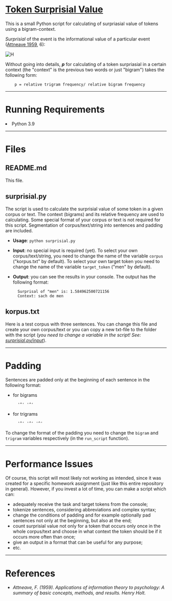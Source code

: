 # [Token Surprisial Value](https://github.com/GeorgStin/Token-Surprisial-Value)

This is a small Python script for calculating of surpriasial value of tokens using a bigram-context. 

*Surprisial* of the event is the informational value of a particular event ([Attneave 1959](https://github.com/GeorgStin/Token-Surprisial-Value/edit/main/README.md#references), 6):

![H](https://bit.ly/3LS4x2B)

Without going into details, ***p*** for calculating of a token surpriasial in a certain context (the "context" is the previous two words or just "bigram") takes the following form:

		p = relative trigram frequency/ relative bigram frequency

***

# Running Requirements

<li> Python 3.9</li>

***

# Files
## README.md
This file.
 
## surprisial.py
The script is used to calculate the surprisial value of some token in a given corpus or text. The context (bigrams) and its relative frequency are used to calculating. Some special format of your corpus or text is not required for this script. Segmentation of corpus/text/string into sentences and padding are included.

- **Usage**: `python surprisial.py`
- **Input**: no special input is required (yet). To select your own corpus/text/string, you need to change the name of the variable `corpus` ("korpus.txt" by default). To select your own target token you need to change the name of the variable `target_token` ("men" by default).
- **Output**: you can see the results in your console. The output has the following format:
 
		Surprisal of "men" is: 1.584962500721156
		Context: sach de men		

## korpus.txt
Here is a test corpus with three sentences. You can change this file and create your own corpus/text or you can copy a new txt-file to the folder with the script (*you need to change a variable in the script! See: [surprisial.py/input](https://github.com/GeorgStin/Token-Surprisial-Value/edit/main/README.md#surprisialpy)*).

***

# Padding
Sentences are padded only at the beginning of each sentence in the following format:
- for bigrams

		'^' '^'
- for trigrams

		'^' '^' '^'
To change the format of the padding you need to change the `bigram` and `trigram` variables respectively (in the `run_script` function).

***

# Performance Issues

Of course, this script will most likely not working as intended, since it was created for a specific homework assignment (just like this entire repository in general). However, if you invest a lot of time, you can make a script which can:
- adequately receive the task and target tokens from the console;
- tokenize sentences, considering abbreviations and complex syntax;
- change the conditions of padding and for example optionally pad sentences not only at the beginning, but also at the end;
- count surprisial value not only for a token that occurs only once in the whole corpus/text and choose in what context the token should be if it occurs more often than once;
- give an output in a format that can be useful for any purpose;
- etc.

***

# References
- *Attneave, F. (1959). Applications of information theory to psychology: A summary of basic concepts, methods, and results. Henry Holt.*
